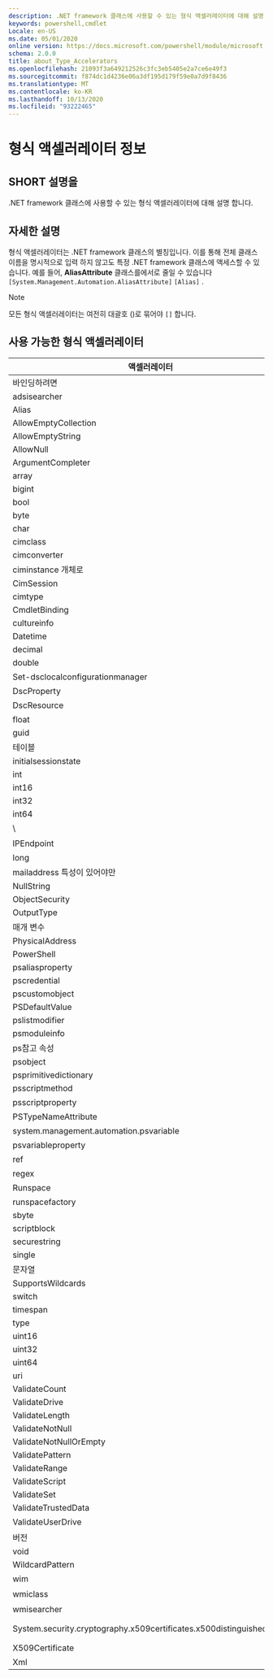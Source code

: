 ```yaml
---
description: .NET framework 클래스에 사용할 수 있는 형식 액셀러레이터에 대해 설명 합니다.
keywords: powershell,cmdlet
Locale: en-US
ms.date: 05/01/2020
online version: https://docs.microsoft.com/powershell/module/microsoft.powershell.core/about/about_type_accelerators?view=powershell-5.1&WT.mc_id=ps-gethelp
schema: 2.0.0
title: about_Type_Accelerators
ms.openlocfilehash: 21093f3a649212526c3fc3eb5405e2a7ce6e49f3
ms.sourcegitcommit: f874dc1d4236e06a3df195d179f59e0a7d9f8436
ms.translationtype: MT
ms.contentlocale: ko-KR
ms.lasthandoff: 10/13/2020
ms.locfileid: "93222465"
---
```

# <a name="about-type-accelerators"></a>형식 액셀러레이터 정보

## <a name="short-desription"></a>SHORT 설명을
.NET framework 클래스에 사용할 수 있는 형식 액셀러레이터에 대해 설명 합니다.

## <a name="long-description"></a>자세한 설명

형식 액셀러레이터는 .NET framework 클래스의 별칭입니다. 이를 통해 전체 클래스 이름을 명시적으로 입력 하지 않고도 특정 .NET framework 클래스에 액세스할 수 있습니다. 예를 들어, **AliasAttribute** 클래스를에서로 줄일 수 있습니다 `[System.Management.Automation.AliasAttribute]` `[Alias]` .

> [!NOTE]
> 모든 형식 액셀러레이터는 여전히 대괄호 ()로 묶어야 `[]` 합니다.

## <a name="available-type-accelerators"></a>사용 가능한 형식 액셀러레이터

|        액셀러레이터          |                           전체 클래스 이름                           |
|---------------------------- | ------------------------------------------------------------------- |
|바인딩하려면                         | DirectoryServices                             |
|adsisearcher                 | DirectoryServices                          |
|Alias                        | AliasAttribute.                         |
|AllowEmptyCollection         | AllowEmptyCollectionAttribute.          |
|AllowEmptyString             | AllowEmptyStringAttribute.              |
|AllowNull                    | System.object. AllowNullAttribute                     |
|ArgumentCompleter            | ArgumentCompleterAttribute.             |
|array                        | System.Array                                                        |
|bigint                       | BigInteger                                          |
|bool                         | System.Boolean                                                      |
|byte                         | System.Byte                                                         |
|char                         | System.Char                                                         |
|cimclass                     | CimClass.                        |
|cimconverter                 | CimConverter.                    |
|ciminstance 개체로                  | Ciminstance 개체로.                     |
|CimSession                   | Microsoft.Management.Infrastructure.CimSession                      |
|cimtype                      | CimType.                         |
|CmdletBinding                | System.web. CmdletBindingAttribute                 |
|cultureinfo                  | System.object. CultureInfo                                    |
|Datetime                     | System.DateTime                                                     |
|decimal                      | System.Decimal                                                      |
|double                       | System.Double                                                       |
|Set-dsclocalconfigurationmanager | System.object를 관리 합니다.  |
|DscProperty                  | DscPropertyAttribute.                   |
|DscResource                  | System.object입니다.                   |
|float                        | System.Single                                                       |
|guid                         | System.Guid                                                         |
|테이블                    | System.Collections.Hashtable                                        |
|initialsessionstate          | System.Management.Automation.Runspaces.InitialSessionState          |
|int                          | System.Int32                                                        |
|int16                        | System.Int16                                                        |
|int32                        | System.Int32                                                        |
|int64                        | System.Int64                                                        |
|\                    | 시스템 .Net. IPAddress                                                |
|IPEndpoint                   | 시스템 .Net. IPEndPoint                                               |
|long                         | System.Int64                                                        |
|mailaddress 특성이 있어야만                  | 시스템 .Net. 메일 주소                                         |
|NullString                   | System.object. NullString                    |
|ObjectSecurity               | Accesscontrol-namespace. ObjectSecurity                        |
|OutputType                   | OutputTypeAttribute.                    |
|매개 변수                    | System.object. ParameterAttribute                     |
|PhysicalAddress              | System.net.networkinformation. PhysicalAddress                       |
|PowerShell                   | System.object. PowerShell                             |
|psaliasproperty              | PSAliasProperty.                        |
|pscredential                 | System.object. PSCredential                           |
|pscustomobject               | System.web. PSObject                               |
|PSDefaultValue               | System.Management.Automation.PSDefaultValueAttribute                |
|pslistmodifier               | System.object. .Iiilistmodifier                         |
|psmoduleinfo                 | System.object..                           |
|ps참고 속성               | System.object 속성입니다.                         |
|psobject                     | System.web. PSObject                               |
|psprimitivedictionary        | PSPrimitiveDictionary.                  |
|psscriptmethod               | PSScriptMethod.                         |
|psscriptproperty             | System.web. n a m a 속성                       |
|PSTypeNameAttribute          | PSTypeNameAttribute.                    |
|system.management.automation.psvariable                   | System.object입니다.                             |
|psvariableproperty           | PSVariableProperty.                     |
|ref                          | System.object를 참조 하십시오.                            |
|regex                        | System.Text.RegularExpressions.Regex                                |
|Runspace                     | Runspace입니다.                     |
|runspacefactory              | Runspace. RunspaceFactory              |
|sbyte                        | System.SByte                                                        |
|scriptblock                  | System.object.                            |
|securestring                 | System.Security.SecureString                                        |
|single                       | System.Single                                                       |
|문자열                       | System.String                                                       |
|SupportsWildcards            | SupportsWildcardsAttribute.             |
|switch                       | System.Management.Automation.SwitchParameter                        |
|timespan                     | System.TimeSpan                                                     |
|type                         | System.Type                                                         |
|uint16                       | System.UInt16                                                       |
|uint32                       | System.UInt32                                                       |
|uint64                       | System.UInt64                                                       |
|uri                          | System.Uri                                                          |
|ValidateCount                | ValidateCountAttribute.                 |
|ValidateDrive                | System.object. ValidateDriveAttribute                 |
|ValidateLength               | ValidateLengthAttribute.                |
|ValidateNotNull              | ValidateNotNullAttribute.               |
|ValidateNotNullOrEmpty       | ValidateNotNullOrEmptyAttribute.        |
|ValidatePattern              | ValidatePatternAttribute.               |
|ValidateRange                | ValidateRangeAttribute.                 |
|ValidateScript               | ValidateScriptAttribute.                |
|ValidateSet                  | ValidateSetAttribute.                   |
|ValidateTrustedData          | ValidateTrustedDataAttribute.           |
|ValidateUserDrive            | System.web. Validateuser드라이브 특성             |
|버전                      | System.Version                                                      |
|void                         | System.Void                                                         |
|WildcardPattern              | WildcardPattern.                        |
|wim                          | System.object 개체                                  |
|wmiclass                     | System.object 클래스                                   |
|wmisearcher                  | 시스템 관리. ManagementObjectSearcher                          |
|System.security.cryptography.x509certificates.x500distinguishedname        | System.security.cryptography.x509certificates.x509certificate2. System.security.cryptography.x509certificates.x500distinguishedname |
|X509Certificate              | System.security.cryptography.x509certificates.x509certificate2입니다.       |
|Xml                          | System.Xml.XmlDocument                                              |
